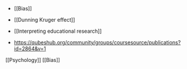 - [[Bias]]
- [[Dunning Kruger effect]]
- [[Interpreting educational research]]

- https://qubeshub.org/community/groups/coursesource/publications?id=2864&v=1

[[Psychology]] [[Bias]]
